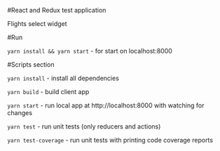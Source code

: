 #React and Redux test application

Flights select widget

#Run

``yarn install && yarn start`` - for start on localhost:8000

#Scripts section

``yarn install`` - install all dependencies

``yarn build`` - build client app 

``yarn start`` - run local app at http://localhost:8000 with watching for changes

``yarn test`` - run unit tests (only reducers and actions)

``yarn test-coverage`` - run unit tests with printing code coverage reports
